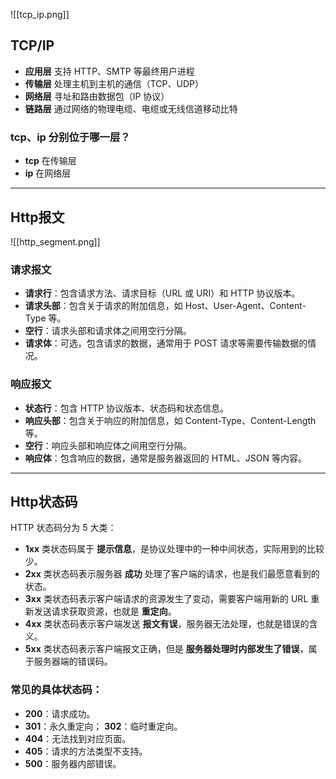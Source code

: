 ![[tcp_ip.png]]
## TCP/IP
- **应用层** 支持 HTTP、SMTP 等最终用户进程
- **传输层** 处理主机到主机的通信（TCP、UDP）
- **网络层** 寻址和路由数据包（IP 协议）
- **链路层** 通过网络的物理电缆、电缆或无线信道移动比特
### tcp、ip 分别位于哪一层？
- **tcp** 在传输层
- **ip** 在网络层


---


## Http报文
![[http_segment.png]]
### 请求报文
- **请求行**：包含请求方法、请求目标（URL 或 URI）和 HTTP 协议版本。
- **请求头部**：包含关于请求的附加信息，如 Host、User-Agent、Content-Type 等。
- **空行**：请求头部和请求体之间用空行分隔。
- **请求体**：可选，包含请求的数据，通常用于 POST 请求等需要传输数据的情况。

### 响应报文
- **状态行**：包含 HTTP 协议版本、状态码和状态信息。
- **响应头部**：包含关于响应的附加信息，如 Content-Type、Content-Length 等。
- **空行**：响应头部和响应体之间用空行分隔。
- **响应体**：包含响应的数据，通常是服务器返回的 HTML、JSON 等内容。



---


## Http状态码
HTTP 状态码分为 5 大类：
- **1xx** 类状态码属于 **提示信息**，是协议处理中的一种中间状态，实际用到的比较少。
- **2xx** 类状态码表示服务器 **成功** 处理了客户端的请求，也是我们最愿意看到的状态。
- **3xx** 类状态码表示客户端请求的资源发生了变动，需要客户端用新的 URL 重新发送请求获取资源，也就是 **重定向**。
- **4xx** 类状态码表示客户端发送 **报文有误**，服务器无法处理，也就是错误的含义。
- **5xx** 类状态码表示客户端报文正确，但是 **服务器处理时内部发生了错误**，属于服务器端的错误码。

### 常见的具体状态码：
- **200**：请求成功。
- **301**：永久重定向； **302**：临时重定向。
- **404**：无法找到对应页面。
- **405**：请求的方法类型不支持。
- **500**：服务器内部错误。